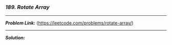 ### ***189. Rotate Array***

<hr>

***Problem Link:*** (https://leetcode.com/problems/rotate-array/)

<hr>

***Solution:***
